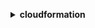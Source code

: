 **<details ><summary style="color:none;">cloudformation</summary><blockquote>**

- **<details><summary style="color:none;"><b><u>activate-type</b></u></summary><blockquote>**

  * **<p style="color:none;">--type</p>**
  * **<p style="color:none;">--public-type-arn</p>**
  * **<p style="color:none;">--publisher-id</p>**
  * **<p style="color:none;">--type-name</p>**
  * **<p style="color:none;">--type-name-alias</p>**
  * **<p style="color:none;">--auto-update</p>**
  * **<p style="color:none;">--no-auto-update</p>**
  * **<p style="color:none;">--logging-config</p>**
  * **<p style="color:none;">--execution-role-arn</p>**
  * **<p style="color:none;">--version-bump</p>**
  * **<p style="color:none;">--major-version</p>**
  * **<p style="color:none;">--cli-input-json</p>**
  * **<p style="color:none;">--cli-input-yaml</p>**
  * **<p style="color:none;">--generate-cli-skeleton</p>**

  </br>

  <p style="color:red;">Description</p>

  </br>

  ## **Examples**

  ```bash

  ```
  ```json

  ```

  </br>

- **<details><summary style="color:none;"><b><u>batch-describe-type-configurations</b></u></summary><blockquote>**

  * **<p style="color:none;">--type-configuration-identifiers</p>**
  * **<p style="color:none;">--cli-input-json</p>**
  * **<p style="color:none;">--cli-input-yaml</p>**
  * **<p style="color:none;">--generate-cli-skeleton</p>**

  </br>

  <p style="color:red;">Description</p>

  </br>

  ## **Examples**

  ```bash

  ```
  ```json

  ```

  </br>

- **<details><summary style="color:none;"><b><u>cancel-update-stack</b></u></summary><blockquote>**

  * **<p style="color:none;">--stack-name</p>**
  * **<p style="color:none;">--client-request-token</p>**
  * **<p style="color:none;">--cli-input-json</p>**
  * **<p style="color:none;">--cli-input-yaml</p>**
  * **<p style="color:none;">--generate-cli-skeleton</p>**

  </br>

  <p style="color:red;">Description</p>

  </br>

  ## **Examples**

  ```bash

  ```
  ```json

  ```

  </br>

- **<details><summary style="color:none;"><b><u>continue-update-rollback</b></u></summary><blockquote>**

  * **<p style="color:none;">--stack-name</p>**
  * **<p style="color:none;">--role-arn</p>**
  * **<p style="color:none;">--resources-to-skip</p>**
  * **<p style="color:none;">--client-request-token</p>**
  * **<p style="color:none;">--cli-input-json</p>**
  * **<p style="color:none;">--cli-input-yaml</p>**
  * **<p style="color:none;">--generate-cli-skeleton</p>**

  </br>

  <p style="color:red;">Description</p>

  </br>

  ## **Examples**

  ```bash

  ```
  ```json

  ```

  </br>

- **<details><summary style="color:none;"><b><u>create-change-set</b></u></summary><blockquote>**

  * **<p style="color:none;">--stack-name</p>**
  * **<p style="color:none;">--template-body</p>**
  * **<p style="color:none;">--template-url</p>**
  * **<p style="color:none;">--use-previous-template</p>**
  * **<p style="color:none;">--no-use-previous-template</p>**
  * **<p style="color:none;">--parameters</p>**
  * **<p style="color:none;">--capabilities</p>**
  * **<p style="color:none;">--resource-types</p>**
  * **<p style="color:none;">--role-arn</p>**
  * **<p style="color:none;">--rollback-configuration</p>**
  * **<p style="color:none;">--notification-arns</p>**
  * **<p style="color:none;">--tags</p>**
  * **<p style="color:none;">--change-set-name</p>**
  * **<p style="color:none;">--client-token</p>**
  * **<p style="color:none;">--description</p>**
  * **<p style="color:none;">--change-set-type</p>**
  * **<p style="color:none;">--resources-to-import</p>**
  * **<p style="color:none;">--include-nested-stacks</p>**
  * **<p style="color:none;">--no-include-nested-stacks</p>**
  * **<p style="color:none;">--cli-input-json</p>**
  * **<p style="color:none;">--cli-input-yaml</p>**
  * **<p style="color:none;">--generate-cli-skeleton</p>**

  </br>

  <p style="color:red;">Description</p>

  </br>

  ## **Examples**

  ```bash

  ```
  ```json

  ```

  </br>

- **<details><summary style="color:none;"><b><u>create-stack</b></u></summary><blockquote>**

  * **<p style="color:none;">--stack-name</p>**
  * **<p style="color:none;">--template-body</p>**
  * **<p style="color:none;">--template-url</p>**
  * **<p style="color:none;">--parameters</p>**
  * **<p style="color:none;">--disable-rollback</p>**
  * **<p style="color:none;">--no-disable-rollback</p>**
  * **<p style="color:none;">--rollback-configuration</p>**
  * **<p style="color:none;">--timeout-in-minutes</p>**
  * **<p style="color:none;">--notification-arns</p>**
  * **<p style="color:none;">--capabilities</p>**
  * **<p style="color:none;">--resource-types</p>**
  * **<p style="color:none;">--role-arn</p>**
  * **<p style="color:none;">--on-failure</p>**
  * **<p style="color:none;">--stack-policy-body</p>**
  * **<p style="color:none;">--stack-policy-url</p>**
  * **<p style="color:none;">--tags</p>**
  * **<p style="color:none;">--client-request-token</p>**
  * **<p style="color:none;">--enable-termination-protection</p>**
  * **<p style="color:none;">--no-enable-termination-protection</p>**
  * **<p style="color:none;">--cli-input-json</p>**
  * **<p style="color:none;">--cli-input-yaml</p>**
  * **<p style="color:none;">--generate-cli-skeleton</p>**

  </br>

  <p style="color:red;">Description</p>

  </br>

  ## **Examples**

  ```bash

  ```
  ```json

  ```

  </br>

- **<details><summary style="color:none;"><b><u>create-stack-instances</b></u></summary><blockquote>**

  * **<p style="color:none;">--stack-set-name</p>**
  * **<p style="color:none;">--accounts</p>**
  * **<p style="color:none;">--deployment-targets</p>**
  * **<p style="color:none;">--regions</p>**
  * **<p style="color:none;">--parameter-overrides</p>**
  * **<p style="color:none;">--operation-preferences</p>**
  * **<p style="color:none;">--operation-id</p>**
  * **<p style="color:none;">--call-as</p>**
  * **<p style="color:none;">--cli-input-json</p>**
  * **<p style="color:none;">--cli-input-yaml</p>**
  * **<p style="color:none;">--generate-cli-skeleton</p>**

  </br>

  <p style="color:red;">Description</p>

  </br>

  ## **Examples**

  ```bash

  ```
  ```json

  ```

  </br>

- **<details><summary style="color:none;"><b><u>create-stack-set</b></u></summary><blockquote>**

  * **<p style="color:none;">--stack-set-name</p>**
  * **<p style="color:none;">--description</p>**
  * **<p style="color:none;">--template-body</p>**
  * **<p style="color:none;">--template-url</p>**
  * **<p style="color:none;">--parameters</p>**
  * **<p style="color:none;">--capabilities</p>**
  * **<p style="color:none;">--tags</p>**
  * **<p style="color:none;">--administration-role-arn</p>**
  * **<p style="color:none;">--execution-role-name</p>**
  * **<p style="color:none;">--permission-model</p>**
  * **<p style="color:none;">--auto-deployment</p>**
  * **<p style="color:none;">--call-as</p>**
  * **<p style="color:none;">--client-request-token</p>**
  * **<p style="color:none;">--cli-input-json</p>**
  * **<p style="color:none;">--cli-input-yaml</p>**
  * **<p style="color:none;">--generate-cli-skeleton</p>**

  </br>

  <p style="color:red;">Description</p>

  </br>

  ## **Examples**

  ```bash

  ```
  ```json

  ```

  </br>

- **<details><summary style="color:none;"><b><u>deactivate-type</b></u></summary><blockquote>**

  * **<p style="color:none;">--type-name</p>**
  * **<p style="color:none;">--type</p>**
  * **<p style="color:none;">--arn</p>**
  * **<p style="color:none;">--cli-input-json</p>**
  * **<p style="color:none;">--cli-input-yaml</p>**
  * **<p style="color:none;">--generate-cli-skeleton</p>**

  </br>

  <p style="color:red;">Description</p>

  </br>

  ## **Examples**

  ```bash

  ```
  ```json

  ```

  </br>

- **<details><summary style="color:none;"><b><u>delete-change-set</b></u></summary><blockquote>**

  * **<p style="color:none;">--change-set-name</p>**
  * **<p style="color:none;">--stack-name</p>**
  * **<p style="color:none;">--cli-input-json</p>**
  * **<p style="color:none;">--cli-input-yaml</p>**
  * **<p style="color:none;">--generate-cli-skeleton</p>**

  </br>

  <p style="color:red;">Description</p>

  </br>

  ## **Examples**

  ```bash

  ```
  ```json

  ```

  </br>

- **<details><summary style="color:none;"><b><u>delete-stack</b></u></summary><blockquote>**

  * **<p style="color:none;">--stack-name</p>**
  * **<p style="color:none;">--retain-resources</p>**
  * **<p style="color:none;">--role-arn</p>**
  * **<p style="color:none;">--client-request-token</p>**
  * **<p style="color:none;">--cli-input-json</p>**
  * **<p style="color:none;">--cli-input-yaml</p>**
  * **<p style="color:none;">--generate-cli-skeleton</p>**

  </br>

  <p style="color:red;">Description</p>

  </br>

  ## **Examples**

  ```bash

  ```
  ```json

  ```

  </br>

- **<details><summary style="color:none;"><b><u>delete-stack-instances</b></u></summary><blockquote>**

  * **<p style="color:none;">--stack-set-name</p>**
  * **<p style="color:none;">--accounts</p>**
  * **<p style="color:none;">--deployment-targets</p>**
  * **<p style="color:none;">--regions</p>**
  * **<p style="color:none;">--operation-preferences</p>**
  * **<p style="color:none;">--retain-stacks</p>**
  * **<p style="color:none;">--no-retain-stacks</p>**
  * **<p style="color:none;">--operation-id</p>**
  * **<p style="color:none;">--call-as</p>**
  * **<p style="color:none;">--cli-input-json</p>**
  * **<p style="color:none;">--cli-input-yaml</p>**
  * **<p style="color:none;">--generate-cli-skeleton</p>**

  </br>

  <p style="color:red;">Description</p>

  </br>

  ## **Examples**

  ```bash

  ```
  ```json

  ```

  </br>

- **<details><summary style="color:none;"><b><u>delete-stack-set</b></u></summary><blockquote>**

  * **<p style="color:none;">--stack-set-name</p>**
  * **<p style="color:none;">--call-as</p>**
  * **<p style="color:none;">--cli-input-json</p>**
  * **<p style="color:none;">--cli-input-yaml</p>**
  * **<p style="color:none;">--generate-cli-skeleton</p>**

  </br>

  <p style="color:red;">Description</p>

  </br>

  ## **Examples**

  ```bash

  ```
  ```json

  ```

  </br>

- **<details><summary style="color:none;"><b><u>deploy</b></u></summary><blockquote>**

  * **<p style="color:none;">--template-file</p>**
  * **<p style="color:none;">--stack-name</p>**
  * **<p style="color:none;">--s3-bucket</p>**
  * **<p style="color:none;">--force-upload</p>**
  * **<p style="color:none;">--s3-prefix</p>**
  * **<p style="color:none;">--kms-key-id</p>**
  * **<p style="color:none;">--parameter-overrides</p>**
  * **<p style="color:none;">--capabilities</p>**
  * **<p style="color:none;">--no-execute-changeset</p>**
  * **<p style="color:none;">--role-arn</p>**
  * **<p style="color:none;">--notification-arns</p>**
  * **<p style="color:none;">--fail-on-empty-changeset</p>**
  * **<p style="color:none;">--no-fail-on-empty-changeset</p>**
  * **<p style="color:none;">--tags</p>**

  </br>

  <p style="color:red;">Description</p>

  </br>

  ## **Examples**

  ```bash

  ```
  ```json

  ```

  </br>

- **<details><summary style="color:none;"><b><u>deregister-type</b></u></summary><blockquote>**

  * **<p style="color:none;">--arn</p>**
  * **<p style="color:none;">--type</p>**
  * **<p style="color:none;">--type-name</p>**
  * **<p style="color:none;">--version-id</p>**
  * **<p style="color:none;">--cli-input-json</p>**
  * **<p style="color:none;">--cli-input-yaml</p>**
  * **<p style="color:none;">--generate-cli-skeleton</p>**

  </br>

  <p style="color:red;">Description</p>

  </br>

  ## **Examples**

  ```bash

  ```
  ```json

  ```

  </br>

- **<details><summary style="color:none;"><b><u>describe-account-limits</b></u></summary><blockquote>**

  * **<p style="color:none;">--cli-input-json</p>**
  * **<p style="color:none;">--cli-input-yaml</p>**
  * **<p style="color:none;">--starting-token</p>**
  * **<p style="color:none;">--max-items</p>**
  * **<p style="color:none;">--generate-cli-skeleton</p>**

  </br>

  <p style="color:red;">Description</p>

  </br>

  ## **Examples**

  ```bash

  ```
  ```json

  ```

  </br>

- **<details><summary style="color:none;"><b><u>describe-change-set</b></u></summary><blockquote>**

  * **<p style="color:none;">--change-set-name</p>**
  * **<p style="color:none;">--stack-name</p>**
  * **<p style="color:none;">--cli-input-json</p>**
  * **<p style="color:none;">--cli-input-yaml</p>**
  * **<p style="color:none;">--starting-token</p>**
  * **<p style="color:none;">--max-items</p>**
  * **<p style="color:none;">--generate-cli-skeleton</p>**

  </br>

  <p style="color:red;">Description</p>

  </br>

  ## **Examples**

  ```bash

  ```
  ```json

  ```

  </br>

- **<details><summary style="color:none;"><b><u>describe-publisher</b></u></summary><blockquote>**

  * **<p style="color:none;">--publisher-id</p>**
  * **<p style="color:none;">--cli-input-json</p>**
  * **<p style="color:none;">--cli-input-yaml</p>**
  * **<p style="color:none;">--generate-cli-skeleton</p>**

  </br>

  <p style="color:red;">Description</p>

  </br>

  ## **Examples**

  ```bash

  ```
  ```json

  ```

  </br>

- **<details><summary style="color:none;"><b><u>describe-stack-drift-detection-status</b></u></summary><blockquote>**

  * **<p style="color:none;">--stack-drift-detection-id</p>**
  * **<p style="color:none;">--cli-input-json</p>**
  * **<p style="color:none;">--cli-input-yaml</p>**
  * **<p style="color:none;">--generate-cli-skeleton</p>**

  </br>

  <p style="color:red;">Description</p>

  </br>

  ## **Examples**

  ```bash

  ```
  ```json

  ```

  </br>

- **<details><summary style="color:none;"><b><u>describe-stack-events</b></u></summary><blockquote>**

  * **<p style="color:none;">--stack-name</p>**
  * **<p style="color:none;">--cli-input-json</p>**
  * **<p style="color:none;">--cli-input-yaml</p>**
  * **<p style="color:none;">--starting-token</p>**
  * **<p style="color:none;">--max-items</p>**
  * **<p style="color:none;">--generate-cli-skeleton</p>**

  </br>

  <p style="color:red;">Description</p>

  </br>

  ## **Examples**

  ```bash

  ```
  ```json

  ```

  </br>

- **<details><summary style="color:none;"><b><u>describe-stack-instance</b></u></summary><blockquote>**

  * **<p style="color:none;">--stack-set-name</p>**
  * **<p style="color:none;">--stack-instance-account</p>**
  * **<p style="color:none;">--stack-instance-region</p>**
  * **<p style="color:none;">--call-as</p>**
  * **<p style="color:none;">--cli-input-json</p>**
  * **<p style="color:none;">--cli-input-yaml</p>**
  * **<p style="color:none;">--generate-cli-skeleton</p>**

  </br>

  <p style="color:red;">Description</p>

  </br>

  ## **Examples**

  ```bash

  ```
  ```json

  ```

  </br>

- **<details><summary style="color:none;"><b><u>describe-stack-resource</b></u></summary><blockquote>**

  * **<p style="color:none;">--stack-name</p>**
  * **<p style="color:none;">--logical-resource-id</p>**
  * **<p style="color:none;">--cli-input-json</p>**
  * **<p style="color:none;">--cli-input-yaml</p>**
  * **<p style="color:none;">--generate-cli-skeleton</p>**

  </br>

  <p style="color:red;">Description</p>

  </br>

  ## **Examples**

  ```bash

  ```
  ```json

  ```

  </br>

- **<details><summary style="color:none;"><b><u>describe-stack-resource-drifts</b></u></summary><blockquote>**

  * **<p style="color:none;">--stack-name</p>**
  * **<p style="color:none;">--stack-resource-drift-status-filters</p>**
  * **<p style="color:none;">--next-token</p>**
  * **<p style="color:none;">--max-results</p>**
  * **<p style="color:none;">--cli-input-json</p>**
  * **<p style="color:none;">--cli-input-yaml</p>**
  * **<p style="color:none;">--generate-cli-skeleton</p>**

  </br>

  <p style="color:red;">Description</p>

  </br>

  ## **Examples**

  ```bash

  ```
  ```json

  ```

  </br>

- **<details><summary style="color:none;"><b><u>describe-stack-resources</b></u></summary><blockquote>**

  * **<p style="color:none;">--stack-name</p>**
  * **<p style="color:none;">--logical-resource-id</p>**
  * **<p style="color:none;">--physical-resource-id</p>**
  * **<p style="color:none;">--cli-input-json</p>**
  * **<p style="color:none;">--cli-input-yaml</p>**
  * **<p style="color:none;">--generate-cli-skeleton</p>**

  </br>

  <p style="color:red;">Description</p>

  </br>

  ## **Examples**

  ```bash

  ```
  ```json

  ```

  </br>

- **<details><summary style="color:none;"><b><u>describe-stacks</b></u></summary><blockquote>**

  * **<p style="color:none;">--stack-name</p>**
  * **<p style="color:none;">--cli-input-json</p>**
  * **<p style="color:none;">--cli-input-yaml</p>**
  * **<p style="color:none;">--starting-token</p>**
  * **<p style="color:none;">--max-items</p>**
  * **<p style="color:none;">--generate-cli-skeleton</p>**

  </br>

  <p style="color:red;">Description</p>

  </br>

  ## **Examples**

  ```bash

  ```
  ```json

  ```

  </br>

- **<details><summary style="color:none;"><b><u>describe-stack-set</b></u></summary><blockquote>**

  * **<p style="color:none;">--stack-set-name</p>**
  * **<p style="color:none;">--call-as</p>**
  * **<p style="color:none;">--cli-input-json</p>**
  * **<p style="color:none;">--cli-input-yaml</p>**
  * **<p style="color:none;">--generate-cli-skeleton</p>**

  </br>

  <p style="color:red;">Description</p>

  </br>

  ## **Examples**

  ```bash

  ```
  ```json

  ```

  </br>

- **<details><summary style="color:none;"><b><u>describe-stack-set-operation</b></u></summary><blockquote>**

  * **<p style="color:none;">--stack-set-name</p>**
  * **<p style="color:none;">--operation-id</p>**
  * **<p style="color:none;">--call-as</p>**
  * **<p style="color:none;">--cli-input-json</p>**
  * **<p style="color:none;">--cli-input-yaml</p>**
  * **<p style="color:none;">--generate-cli-skeleton</p>**

  </br>

  <p style="color:red;">Description</p>

  </br>

  ## **Examples**

  ```bash

  ```
  ```json

  ```

  </br>

- **<details><summary style="color:none;"><b><u>describe-type</b></u></summary><blockquote>**

  * **<p style="color:none;">--type</p>**
  * **<p style="color:none;">--type-name</p>**
  * **<p style="color:none;">--arn</p>**
  * **<p style="color:none;">--version-id</p>**
  * **<p style="color:none;">--publisher-id</p>**
  * **<p style="color:none;">--public-version-number</p>**
  * **<p style="color:none;">--cli-input-json</p>**
  * **<p style="color:none;">--cli-input-yaml</p>**
  * **<p style="color:none;">--generate-cli-skeleton</p>**

  </br>

  <p style="color:red;">Description</p>

  </br>

  ## **Examples**

  ```bash

  ```
  ```json

  ```

  </br>

- **<details><summary style="color:none;"><b><u>describe-type-registration</b></u></summary><blockquote>**

  * **<p style="color:none;">--registration-token</p>**
  * **<p style="color:none;">--cli-input-json</p>**
  * **<p style="color:none;">--cli-input-yaml</p>**
  * **<p style="color:none;">--generate-cli-skeleton</p>**

  </br>

  <p style="color:red;">Description</p>

  </br>

  ## **Examples**

  ```bash

  ```
  ```json

  ```

  </br>

- **<details><summary style="color:none;"><b><u>detect-stack-drift</b></u></summary><blockquote>**

  * **<p style="color:none;">--stack-name</p>**
  * **<p style="color:none;">--logical-resource-ids</p>**
  * **<p style="color:none;">--cli-input-json</p>**
  * **<p style="color:none;">--cli-input-yaml</p>**
  * **<p style="color:none;">--generate-cli-skeleton</p>**

  </br>

  <p style="color:red;">Description</p>

  </br>

  ## **Examples**

  ```bash

  ```
  ```json

  ```

  </br>

- **<details><summary style="color:none;"><b><u>detect-stack-resource-drift</b></u></summary><blockquote>**

  * **<p style="color:none;">--stack-name</p>**
  * **<p style="color:none;">--logical-resource-id</p>**
  * **<p style="color:none;">--cli-input-json</p>**
  * **<p style="color:none;">--cli-input-yaml</p>**
  * **<p style="color:none;">--generate-cli-skeleton</p>**

  </br>

  <p style="color:red;">Description</p>

  </br>

  ## **Examples**

  ```bash

  ```
  ```json

  ```

  </br>

- **<details><summary style="color:none;"><b><u>detect-stack-set-drift</b></u></summary><blockquote>**

  * **<p style="color:none;">--stack-set-name</p>**
  * **<p style="color:none;">--operation-preferences</p>**
  * **<p style="color:none;">--operation-id</p>**
  * **<p style="color:none;">--call-as</p>**
  * **<p style="color:none;">--cli-input-json</p>**
  * **<p style="color:none;">--cli-input-yaml</p>**
  * **<p style="color:none;">--generate-cli-skeleton</p>**

  </br>

  <p style="color:red;">Description</p>

  </br>

  ## **Examples**

  ```bash

  ```
  ```json

  ```

  </br>

- **<details><summary style="color:none;"><b><u>estimate-template-cost</b></u></summary><blockquote>**

  * **<p style="color:none;">--template-body</p>**
  * **<p style="color:none;">--template-url</p>**
  * **<p style="color:none;">--parameters</p>**
  * **<p style="color:none;">--cli-input-json</p>**
  * **<p style="color:none;">--cli-input-yaml</p>**
  * **<p style="color:none;">--generate-cli-skeleton</p>**

  </br>

  <p style="color:red;">Description</p>

  </br>

  ## **Examples**

  ```bash

  ```
  ```json

  ```

  </br>

- **<details><summary style="color:none;"><b><u>execute-change-set</b></u></summary><blockquote>**

  * **<p style="color:none;">--change-set-name</p>**
  * **<p style="color:none;">--stack-name</p>**
  * **<p style="color:none;">--client-request-token</p>**
  * **<p style="color:none;">--cli-input-json</p>**
  * **<p style="color:none;">--cli-input-yaml</p>**
  * **<p style="color:none;">--generate-cli-skeleton</p>**

  </br>

  <p style="color:red;">Description</p>

  </br>

  ## **Examples**

  ```bash

  ```
  ```json

  ```

  </br>

- **<details><summary style="color:none;"><b><u>get-stack-policy</b></u></summary><blockquote>**

  * **<p style="color:none;">--stack-name</p>**
  * **<p style="color:none;">--cli-input-json</p>**
  * **<p style="color:none;">--cli-input-yaml</p>**
  * **<p style="color:none;">--generate-cli-skeleton</p>**

  </br>

  <p style="color:red;">Description</p>

  </br>

  ## **Examples**

  ```bash

  ```
  ```json

  ```

  </br>

- **<details><summary style="color:none;"><b><u>get-template</b></u></summary><blockquote>**

  * **<p style="color:none;">--stack-name</p>**
  * **<p style="color:none;">--change-set-name</p>**
  * **<p style="color:none;">--template-stage</p>**
  * **<p style="color:none;">--cli-input-json</p>**
  * **<p style="color:none;">--cli-input-yaml</p>**
  * **<p style="color:none;">--generate-cli-skeleton</p>**

  </br>

  <p style="color:red;">Description</p>

  </br>

  ## **Examples**

  ```bash

  ```
  ```json

  ```

  </br>

- **<details><summary style="color:none;"><b><u>get-template-summary</b></u></summary><blockquote>**

  * **<p style="color:none;">--template-body</p>**
  * **<p style="color:none;">--template-url</p>**
  * **<p style="color:none;">--stack-name</p>**
  * **<p style="color:none;">--stack-set-name</p>**
  * **<p style="color:none;">--call-as</p>**
  * **<p style="color:none;">--cli-input-json</p>**
  * **<p style="color:none;">--cli-input-yaml</p>**
  * **<p style="color:none;">--generate-cli-skeleton</p>**

  </br>

  <p style="color:red;">Description</p>

  </br>

  ## **Examples**

  ```bash

  ```
  ```json

  ```

  </br>

- **<details><summary style="color:none;"><b><u>help</b></u></summary><blockquote>**

  * **<p style="color:none;"></p>**

  </br>

  <p style="color:red;">Description</p>

  </br>

  ## **Examples**

  ```bash

  ```
  ```json

  ```

  </br>

- **<details><summary style="color:none;"><b><u>list-change-sets</b></u></summary><blockquote>**

  * **<p style="color:none;">--stack-name</p>**
  * **<p style="color:none;">--cli-input-json</p>**
  * **<p style="color:none;">--cli-input-yaml</p>**
  * **<p style="color:none;">--starting-token</p>**
  * **<p style="color:none;">--max-items</p>**
  * **<p style="color:none;">--generate-cli-skeleton</p>**

  </br>

  <p style="color:red;">Description</p>

  </br>

  ## **Examples**

  ```bash

  ```
  ```json

  ```

  </br>

- **<details><summary style="color:none;"><b><u>list-exports</b></u></summary><blockquote>**

  * **<p style="color:none;">--cli-input-json</p>**
  * **<p style="color:none;">--cli-input-yaml</p>**
  * **<p style="color:none;">--starting-token</p>**
  * **<p style="color:none;">--max-items</p>**
  * **<p style="color:none;">--generate-cli-skeleton</p>**

  </br>

  <p style="color:red;">Description</p>

  </br>

  ## **Examples**

  ```bash

  ```
  ```json

  ```

  </br>

- **<details><summary style="color:none;"><b><u>list-imports</b></u></summary><blockquote>**

  * **<p style="color:none;">--export-name</p>**
  * **<p style="color:none;">--cli-input-json</p>**
  * **<p style="color:none;">--cli-input-yaml</p>**
  * **<p style="color:none;">--starting-token</p>**
  * **<p style="color:none;">--max-items</p>**
  * **<p style="color:none;">--generate-cli-skeleton</p>**

  </br>

  <p style="color:red;">Description</p>

  </br>

  ## **Examples**

  ```bash

  ```
  ```json

  ```

  </br>

- **<details><summary style="color:none;"><b><u>list-stack-instances</b></u></summary><blockquote>**

  * **<p style="color:none;">--stack-set-name</p>**
  * **<p style="color:none;">--filters</p>**
  * **<p style="color:none;">--stack-instance-account</p>**
  * **<p style="color:none;">--stack-instance-region</p>**
  * **<p style="color:none;">--call-as</p>**
  * **<p style="color:none;">--cli-input-json</p>**
  * **<p style="color:none;">--cli-input-yaml</p>**
  * **<p style="color:none;">--starting-token</p>**
  * **<p style="color:none;">--page-size</p>**
  * **<p style="color:none;">--max-items</p>**
  * **<p style="color:none;">--generate-cli-skeleton</p>**

  </br>

  <p style="color:red;">Description</p>

  </br>

  ## **Examples**

  ```bash

  ```
  ```json

  ```

  </br>

- **<details><summary style="color:none;"><b><u>list-stack-resources</b></u></summary><blockquote>**

  * **<p style="color:none;">--stack-name</p>**
  * **<p style="color:none;">--cli-input-json</p>**
  * **<p style="color:none;">--cli-input-yaml</p>**
  * **<p style="color:none;">--starting-token</p>**
  * **<p style="color:none;">--max-items</p>**
  * **<p style="color:none;">--generate-cli-skeleton</p>**

  </br>

  <p style="color:red;">Description</p>

  </br>

  ## **Examples**

  ```bash

  ```
  ```json

  ```

  </br>

- **<details><summary style="color:none;"><b><u>list-stacks</b></u></summary><blockquote>**

  * **<p style="color:none;">--stack-status-filter</p>**
  * **<p style="color:none;">--cli-input-json</p>**
  * **<p style="color:none;">--cli-input-yaml</p>**
  * **<p style="color:none;">--starting-token</p>**
  * **<p style="color:none;">--max-items</p>**
  * **<p style="color:none;">--generate-cli-skeleton</p>**

  </br>

  <p style="color:red;">Description</p>

  </br>

  ## **Examples**

  ```bash

  ```
  ```json

  ```

  </br>

- **<details><summary style="color:none;"><b><u>list-stack-set-operation-results</b></u></summary><blockquote>**

  * **<p style="color:none;">--stack-set-name</p>**
  * **<p style="color:none;">--operation-id</p>**
  * **<p style="color:none;">--call-as</p>**
  * **<p style="color:none;">--cli-input-json</p>**
  * **<p style="color:none;">--cli-input-yaml</p>**
  * **<p style="color:none;">--starting-token</p>**
  * **<p style="color:none;">--page-size</p>**
  * **<p style="color:none;">--max-items</p>**
  * **<p style="color:none;">--generate-cli-skeleton</p>**

  </br>

  <p style="color:red;">Description</p>

  </br>

  ## **Examples**

  ```bash

  ```
  ```json

  ```

  </br>

- **<details><summary style="color:none;"><b><u>list-stack-set-operations</b></u></summary><blockquote>**

  * **<p style="color:none;">--stack-set-name</p>**
  * **<p style="color:none;">--call-as</p>**
  * **<p style="color:none;">--cli-input-json</p>**
  * **<p style="color:none;">--cli-input-yaml</p>**
  * **<p style="color:none;">--starting-token</p>**
  * **<p style="color:none;">--page-size</p>**
  * **<p style="color:none;">--max-items</p>**
  * **<p style="color:none;">--generate-cli-skeleton</p>**

  </br>

  <p style="color:red;">Description</p>

  </br>

  ## **Examples**

  ```bash

  ```
  ```json

  ```

  </br>

- **<details><summary style="color:none;"><b><u>list-stack-sets</b></u></summary><blockquote>**

  * **<p style="color:none;">--status</p>**
  * **<p style="color:none;">--call-as</p>**
  * **<p style="color:none;">--cli-input-json</p>**
  * **<p style="color:none;">--cli-input-yaml</p>**
  * **<p style="color:none;">--starting-token</p>**
  * **<p style="color:none;">--page-size</p>**
  * **<p style="color:none;">--max-items</p>**
  * **<p style="color:none;">--generate-cli-skeleton</p>**

  </br>

  <p style="color:red;">Description</p>

  </br>

  ## **Examples**

  ```bash

  ```
  ```json

  ```

  </br>

- **<details><summary style="color:none;"><b><u>list-type-registrations</b></u></summary><blockquote>**

  * **<p style="color:none;">--type</p>**
  * **<p style="color:none;">--type-name</p>**
  * **<p style="color:none;">--type-arn</p>**
  * **<p style="color:none;">--registration-status-filter</p>**
  * **<p style="color:none;">--max-results</p>**
  * **<p style="color:none;">--next-token</p>**
  * **<p style="color:none;">--cli-input-json</p>**
  * **<p style="color:none;">--cli-input-yaml</p>**
  * **<p style="color:none;">--generate-cli-skeleton</p>**

  </br>

  <p style="color:red;">Description</p>

  </br>

  ## **Examples**

  ```bash

  ```
  ```json

  ```

  </br>

- **<details><summary style="color:none;"><b><u>list-types</b></u></summary><blockquote>**

  * **<p style="color:none;">--visibility</p>**
  * **<p style="color:none;">--provisioning-type</p>**
  * **<p style="color:none;">--deprecated-status</p>**
  * **<p style="color:none;">--type</p>**
  * **<p style="color:none;">--filters</p>**
  * **<p style="color:none;">--cli-input-json</p>**
  * **<p style="color:none;">--cli-input-yaml</p>**
  * **<p style="color:none;">--starting-token</p>**
  * **<p style="color:none;">--page-size</p>**
  * **<p style="color:none;">--max-items</p>**
  * **<p style="color:none;">--generate-cli-skeleton</p>**

  </br>

  <p style="color:red;">Description</p>

  </br>

  ## **Examples**

  ```bash

  ```
  ```json

  ```

  </br>

- **<details><summary style="color:none;"><b><u>list-type-versions</b></u></summary><blockquote>**

  * **<p style="color:none;">--type</p>**
  * **<p style="color:none;">--type-name</p>**
  * **<p style="color:none;">--arn</p>**
  * **<p style="color:none;">--max-results</p>**
  * **<p style="color:none;">--next-token</p>**
  * **<p style="color:none;">--deprecated-status</p>**
  * **<p style="color:none;">--publisher-id</p>**
  * **<p style="color:none;">--cli-input-json</p>**
  * **<p style="color:none;">--cli-input-yaml</p>**
  * **<p style="color:none;">--generate-cli-skeleton</p>**

  </br>

  <p style="color:red;">Description</p>

  </br>

  ## **Examples**

  ```bash

  ```
  ```json

  ```

  </br>

- **<details><summary style="color:none;"><b><u>package</b></u></summary><blockquote>**

  * **<p style="color:none;">--template-file</p>**
  * **<p style="color:none;">--s3-bucket</p>**
  * **<p style="color:none;">--s3-prefix</p>**
  * **<p style="color:none;">--kms-key-id</p>**
  * **<p style="color:none;">--output-template-file</p>**
  * **<p style="color:none;">--use-json</p>**
  * **<p style="color:none;">--force-upload</p>**
  * **<p style="color:none;">--metadata</p>**

  </br>

  <p style="color:red;">Description</p>

  </br>

  ## **Examples**

  ```bash

  ```
  ```json

  ```

  </br>

- **<details><summary style="color:none;"><b><u>publish-type</b></u></summary><blockquote>**

  * **<p style="color:none;">--type</p>**
  * **<p style="color:none;">--arn</p>**
  * **<p style="color:none;">--type-name</p>**
  * **<p style="color:none;">--public-version-number</p>**
  * **<p style="color:none;">--cli-input-json</p>**
  * **<p style="color:none;">--cli-input-yaml</p>**
  * **<p style="color:none;">--generate-cli-skeleton</p>**

  </br>

  <p style="color:red;">Description</p>

  </br>

  ## **Examples**

  ```bash

  ```
  ```json

  ```

  </br>

- **<details><summary style="color:none;"><b><u>record-handler-progress</b></u></summary><blockquote>**

  * **<p style="color:none;">--bearer-token</p>**
  * **<p style="color:none;">--operation-status</p>**
  * **<p style="color:none;">--current-operation-status</p>**
  * **<p style="color:none;">--status-message</p>**
  * **<p style="color:none;">--error-code</p>**
  * **<p style="color:none;">--resource-model</p>**
  * **<p style="color:none;">--client-request-token</p>**
  * **<p style="color:none;">--cli-input-json</p>**
  * **<p style="color:none;">--cli-input-yaml</p>**
  * **<p style="color:none;">--generate-cli-skeleton</p>**

  </br>

  <p style="color:red;">Description</p>

  </br>

  ## **Examples**

  ```bash

  ```
  ```json

  ```

  </br>

- **<details><summary style="color:none;"><b><u>register-publisher</b></u></summary><blockquote>**

  * **<p style="color:none;">--accept-terms-and-conditions</p>**
  * **<p style="color:none;">--no-accept-terms-and-conditions</p>**
  * **<p style="color:none;">--connection-arn</p>**
  * **<p style="color:none;">--cli-input-json</p>**
  * **<p style="color:none;">--cli-input-yaml</p>**
  * **<p style="color:none;">--generate-cli-skeleton</p>**

  </br>

  <p style="color:red;">Description</p>

  </br>

  ## **Examples**

  ```bash

  ```
  ```json

  ```

  </br>

- **<details><summary style="color:none;"><b><u>register-type</b></u></summary><blockquote>**

  * **<p style="color:none;">--type</p>**
  * **<p style="color:none;">--type-name</p>**
  * **<p style="color:none;">--schema-handler-package</p>**
  * **<p style="color:none;">--logging-config</p>**
  * **<p style="color:none;">--execution-role-arn</p>**
  * **<p style="color:none;">--client-request-token</p>**
  * **<p style="color:none;">--cli-input-json</p>**
  * **<p style="color:none;">--cli-input-yaml</p>**
  * **<p style="color:none;">--generate-cli-skeleton</p>**

  </br>

  <p style="color:red;">Description</p>

  </br>

  ## **Examples**

  ```bash

  ```
  ```json

  ```

  </br>

- **<details><summary style="color:none;"><b><u>set-stack-policy</b></u></summary><blockquote>**

  * **<p style="color:none;">--stack-name</p>**
  * **<p style="color:none;">--stack-policy-body</p>**
  * **<p style="color:none;">--stack-policy-url</p>**
  * **<p style="color:none;">--cli-input-json</p>**
  * **<p style="color:none;">--cli-input-yaml</p>**
  * **<p style="color:none;">--generate-cli-skeleton</p>**

  </br>

  <p style="color:red;">Description</p>

  </br>

  ## **Examples**

  ```bash

  ```
  ```json

  ```

  </br>

- **<details><summary style="color:none;"><b><u>set-type-configuration</b></u></summary><blockquote>**

  * **<p style="color:none;">--type-arn</p>**
  * **<p style="color:none;">--configuration</p>**
  * **<p style="color:none;">--configuration-alias</p>**
  * **<p style="color:none;">--type-name</p>**
  * **<p style="color:none;">--type</p>**
  * **<p style="color:none;">--cli-input-json</p>**
  * **<p style="color:none;">--cli-input-yaml</p>**
  * **<p style="color:none;">--generate-cli-skeleton</p>**

  </br>

  <p style="color:red;">Description</p>

  </br>

  ## **Examples**

  ```bash

  ```
  ```json

  ```

  </br>

- **<details><summary style="color:none;"><b><u>set-type-default-version</b></u></summary><blockquote>**

  * **<p style="color:none;">--arn</p>**
  * **<p style="color:none;">--type</p>**
  * **<p style="color:none;">--type-name</p>**
  * **<p style="color:none;">--version-id</p>**
  * **<p style="color:none;">--cli-input-json</p>**
  * **<p style="color:none;">--cli-input-yaml</p>**
  * **<p style="color:none;">--generate-cli-skeleton</p>**

  </br>

  <p style="color:red;">Description</p>

  </br>

  ## **Examples**

  ```bash

  ```
  ```json

  ```

  </br>

- **<details><summary style="color:none;"><b><u>signal-resource</b></u></summary><blockquote>**

  * **<p style="color:none;">--stack-name</p>**
  * **<p style="color:none;">--logical-resource-id</p>**
  * **<p style="color:none;">--unique-id</p>**
  * **<p style="color:none;">--status</p>**
  * **<p style="color:none;">--cli-input-json</p>**
  * **<p style="color:none;">--cli-input-yaml</p>**
  * **<p style="color:none;">--generate-cli-skeleton</p>**

  </br>

  <p style="color:red;">Description</p>

  </br>

  ## **Examples**

  ```bash

  ```
  ```json

  ```

  </br>

- **<details><summary style="color:none;"><b><u>stop-stack-set-operation</b></u></summary><blockquote>**

  * **<p style="color:none;">--stack-set-name</p>**
  * **<p style="color:none;">--operation-id</p>**
  * **<p style="color:none;">--call-as</p>**
  * **<p style="color:none;">--cli-input-json</p>**
  * **<p style="color:none;">--cli-input-yaml</p>**
  * **<p style="color:none;">--generate-cli-skeleton</p>**

  </br>

  <p style="color:red;">Description</p>

  </br>

  ## **Examples**

  ```bash

  ```
  ```json

  ```

  </br>

- **<details><summary style="color:none;"><b><u>test-type</b></u></summary><blockquote>**

  * **<p style="color:none;">--arn</p>**
  * **<p style="color:none;">--type</p>**
  * **<p style="color:none;">--type-name</p>**
  * **<p style="color:none;">--version-id</p>**
  * **<p style="color:none;">--log-delivery-bucket</p>**
  * **<p style="color:none;">--cli-input-json</p>**
  * **<p style="color:none;">--cli-input-yaml</p>**
  * **<p style="color:none;">--generate-cli-skeleton</p>**

  </br>

  <p style="color:red;">Description</p>

  </br>

  ## **Examples**

  ```bash

  ```
  ```json

  ```

  </br>

- **<details><summary style="color:none;"><b><u>update-stack</b></u></summary><blockquote>**

  * **<p style="color:none;">--stack-name</p>**
  * **<p style="color:none;">--template-body</p>**
  * **<p style="color:none;">--template-url</p>**
  * **<p style="color:none;">--use-previous-template</p>**
  * **<p style="color:none;">--no-use-previous-template</p>**
  * **<p style="color:none;">--stack-policy-during-update-body</p>**
  * **<p style="color:none;">--stack-policy-during-update-url</p>**
  * **<p style="color:none;">--parameters</p>**
  * **<p style="color:none;">--capabilities</p>**
  * **<p style="color:none;">--resource-types</p>**
  * **<p style="color:none;">--role-arn</p>**
  * **<p style="color:none;">--rollback-configuration</p>**
  * **<p style="color:none;">--stack-policy-body</p>**
  * **<p style="color:none;">--stack-policy-url</p>**
  * **<p style="color:none;">--notification-arns</p>**
  * **<p style="color:none;">--tags</p>**
  * **<p style="color:none;">--client-request-token</p>**
  * **<p style="color:none;">--cli-input-json</p>**
  * **<p style="color:none;">--cli-input-yaml</p>**
  * **<p style="color:none;">--generate-cli-skeleton</p>**

  </br>

  <p style="color:red;">Description</p>

  </br>

  ## **Examples**

  ```bash

  ```
  ```json

  ```

  </br>

- **<details><summary style="color:none;"><b><u>update-stack-instances</b></u></summary><blockquote>**

  * **<p style="color:none;">--stack-set-name</p>**
  * **<p style="color:none;">--accounts</p>**
  * **<p style="color:none;">--deployment-targets</p>**
  * **<p style="color:none;">--regions</p>**
  * **<p style="color:none;">--parameter-overrides</p>**
  * **<p style="color:none;">--operation-preferences</p>**
  * **<p style="color:none;">--operation-id</p>**
  * **<p style="color:none;">--call-as</p>**
  * **<p style="color:none;">--cli-input-json</p>**
  * **<p style="color:none;">--cli-input-yaml</p>**
  * **<p style="color:none;">--generate-cli-skeleton</p>**

  </br>

  <p style="color:red;">Description</p>

  </br>

  ## **Examples**

  ```bash

  ```
  ```json

  ```

  </br>

- **<details><summary style="color:none;"><b><u>update-stack-set</b></u></summary><blockquote>**

  * **<p style="color:none;">--stack-set-name</p>**
  * **<p style="color:none;">--description</p>**
  * **<p style="color:none;">--template-body</p>**
  * **<p style="color:none;">--template-url</p>**
  * **<p style="color:none;">--use-previous-template</p>**
  * **<p style="color:none;">--no-use-previous-template</p>**
  * **<p style="color:none;">--parameters</p>**
  * **<p style="color:none;">--capabilities</p>**
  * **<p style="color:none;">--tags</p>**
  * **<p style="color:none;">--operation-preferences</p>**
  * **<p style="color:none;">--administration-role-arn</p>**
  * **<p style="color:none;">--execution-role-name</p>**
  * **<p style="color:none;">--deployment-targets</p>**
  * **<p style="color:none;">--permission-model</p>**
  * **<p style="color:none;">--auto-deployment</p>**
  * **<p style="color:none;">--operation-id</p>**
  * **<p style="color:none;">--accounts</p>**
  * **<p style="color:none;">--regions</p>**
  * **<p style="color:none;">--call-as</p>**
  * **<p style="color:none;">--cli-input-json</p>**
  * **<p style="color:none;">--cli-input-yaml</p>**
  * **<p style="color:none;">--generate-cli-skeleton</p>**

  </br>

  <p style="color:red;">Description</p>

  </br>

  ## **Examples**

  ```bash

  ```
  ```json

  ```

  </br>

- **<details><summary style="color:none;"><b><u>update-termination-protection</b></u></summary><blockquote>**

  * **<p style="color:none;">--enable-termination-protection</p>**
  * **<p style="color:none;">--no-enable-termination-protection</p>**
  * **<p style="color:none;">--stack-name</p>**
  * **<p style="color:none;">--cli-input-json</p>**
  * **<p style="color:none;">--cli-input-yaml</p>**
  * **<p style="color:none;">--generate-cli-skeleton</p>**

  </br>

  <p style="color:red;">Description</p>

  </br>

  ## **Examples**

  ```bash

  ```
  ```json

  ```

  </br>

- **<details><summary style="color:none;"><b><u>validate-template</b></u></summary><blockquote>**

  * **<p style="color:none;">--template-body</p>**
  * **<p style="color:none;">--template-url</p>**
  * **<p style="color:none;">--cli-input-json</p>**
  * **<p style="color:none;">--cli-input-yaml</p>**
  * **<p style="color:none;">--generate-cli-skeleton</p>**

  </br>

  <p style="color:red;">Description</p>

  </br>

  ## **Examples**

  ```bash

  ```
  ```json

  ```

  </br>

- **<details><summary style="color:none;"><b><u>wait</b></u></summary><blockquote>**

  * **<p style="color:none;"></p>**

  </br>

  <p style="color:red;">Description</p>

  </br>

  ## **Examples**

  ```bash

  ```
  ```json

  ```

  </br>

</blockquote></details>
</blockquote></details>
</blockquote></details>
</blockquote></details>
</blockquote></details>
</blockquote></details>
</blockquote></details>
</blockquote></details>
</blockquote></details>
</blockquote></details>
</blockquote></details>
</blockquote></details>
</blockquote></details>
</blockquote></details>
</blockquote></details>
</blockquote></details>
</blockquote></details>
</blockquote></details>
</blockquote></details>
</blockquote></details>
</blockquote></details>
</blockquote></details>
</blockquote></details>
</blockquote></details>
</blockquote></details>
</blockquote></details>
</blockquote></details>
</blockquote></details>
</blockquote></details>
</blockquote></details>
</blockquote></details>
</blockquote></details>
</blockquote></details>
</blockquote></details>
</blockquote></details>
</blockquote></details>
</blockquote></details>
</blockquote></details>
</blockquote></details>
</blockquote></details>
</blockquote></details>
</blockquote></details>
</blockquote></details>
</blockquote></details>
</blockquote></details>
</blockquote></details>
</blockquote></details>
</blockquote></details>
</blockquote></details>
</blockquote></details>
</blockquote></details>
</blockquote></details>
</blockquote></details>
</blockquote></details>
</blockquote></details>
</blockquote></details>
</blockquote></details>
</blockquote></details>
</blockquote></details>
</blockquote></details>
</blockquote></details>
</blockquote></details>
</blockquote></details>
</blockquote></details>
</blockquote></details>
</blockquote></details>
</blockquote></details>
</blockquote></details>
